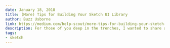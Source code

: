 ```yaml
---
date: January 18, 2018
title: (More) Tips for Building Your Sketch UI Library
author: Buzz Usborne
link: https://medium.com/help-scout/more-tips-for-building-your-sketch-ui-library-975a44416f59
description: For those of you deep in the trenches, I wanted to share a couple of things that have made my life immeasurably easier when creating and maintaining our shared components with Sketch.
tags:
- sketch
---
```


<!-- ARTICLE TAGS
================================
- animation
- code
- contribution
- design-tokens
- leadership
- patterns
- process
- sketch
================================ -->